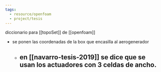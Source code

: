 ```yaml
---
tags:
  - resource/openfoam
  - project/tesis
---
```

diccionario para [[topoSet]] de [[openfoam]]
- se ponen las coordenadas de la box que encasilla al aerogenerador
	- en [[navarro-tesis-2019]] se dice que se usan los actuadores con 3 celdas de ancho.
		- 